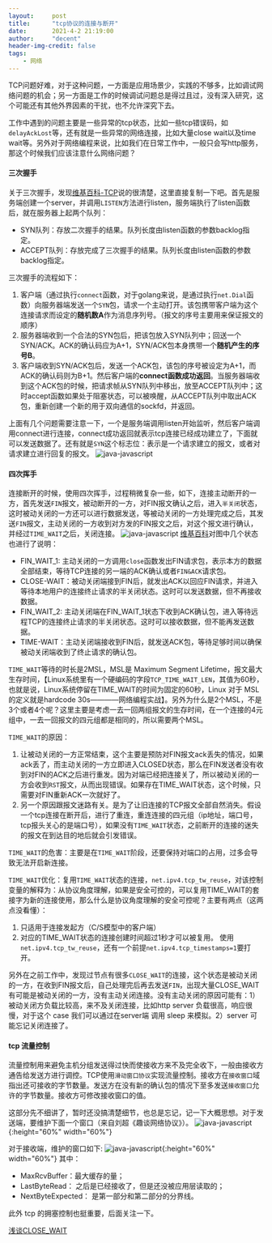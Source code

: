 ```yaml
---
layout:     post
title:      "tcp协议的连接与断开"
date:       2021-4-2 21:19:00
author:     "decent"
header-img-credit: false
tags:
    - 网络
---
```


TCP问题好难，对于这种问题，一方面是应用场景少，实践的不够多，比如调试网络问题的机会；另一方面是工作的时候调试问题总是得过且过，没有深入研究，这个可能还有其他外界因素的干扰，也不允许深究下去。

工作中遇到的问题主要是一些异常的tcp状态，比如一些tcp错误码，如`delayAckLost`等，还有就是一些异常的网络连接，比如大量close wait以及time wait等。另外对于网络编程来说，比如我们在日常工作中，一般只会写http服务，那这个时候我们应该注意什么网络问题？

#### 三次握手
关于三次握手，发现[维基百科-TCP](https://zh.wikipedia.org/wiki/%E4%BC%A0%E8%BE%93%E6%8E%A7%E5%88%B6%E5%8D%8F%E8%AE%AE)说的很清楚，这里直接复制一下吧。首先是服务端创建一个server，并调用`LISTEN`方法进行listen，服务端执行了listen函数后，就在服务器上起两个队列：
* SYN队列：存放二次握手的结果。队列长度由listen函数的参数backlog指定。
* ACCEPT队列：存放完成了三次握手的结果。队列长度由listen函数的参数backlog指定。

三次握手的流程如下：
1. 客户端（通过执行`connect`函数，对于golang来说，是通过执行`net.Dial`函数）向服务器端发送一个`SYN`包，请求一个主动打开。该包携带客户端为这个连接请求而设定的**随机数A**作为消息序列号。（报文的序号主要用来保证报文的顺序）
2. 服务器端收到一个合法的SYN包后，把该包放入SYN队列中；回送一个SYN/ACK。ACK的确认码应为A+1，SYN/ACK包本身携带一个**随机产生的序号B**。
3. 客户端收到SYN/ACK包后，发送一个ACK包，该包的序号被设定为A+1，而ACK的确认码则为B+1。然后客户端的**connect函数成功返回**。当服务器端收到这个ACK包的时候，把请求帧从SYN队列中移出，放至ACCEPT队列中；这时accept函数如果处于阻塞状态，可以被唤醒，从ACCEPT队列中取出ACK包，重新创建一个新的用于双向通信的sockfd，并返回。

上面有几个问题需要注意一下，一个是服务端调用listen开始监听，然后客户端调用connect进行连接，connect成功返回就表示tcp连接已经成功建立了，下面就可以发送数据了。还有就是`SYN`这个标志位：表示是一个请求建立的报文，或者对请求建立进行回复的报文。
![java-javascript](/img/in-post/tcp/tcp-connect.png)

#### 四次挥手
连接断开的时候，使用四次挥手，过程稍微复杂一些，如下，连接主动断开的一方，首先发送`FIN`报文，被动断开的一方，对FIN报文确认之后，进入`半关闭`状态，这时被动关闭的一方还可以进行数据发送，等被动关闭的一方处理完成之后，其发送`FIN`报文，主动关闭的一方收到对方发的FIN报文之后，对这个报文进行确认，并经过`TIME_WAIT`之后，关闭连接。
![java-javascript](/img/in-post/tcp/four.png)
[维基百科](https://zh.wikipedia.org/wiki/%E4%BC%A0%E8%BE%93%E6%8E%A7%E5%88%B6%E5%8D%8F%E8%AE%AE)对图中几个状态也进行了说明：
* FIN_WAIT_1: 主动关闭的一方调用`close`函数发出FIN请求包，表示本方的数据全部结束，等待TCP连接的另一端的ACK确认或者`FIN&ACK`请求包。
* CLOSE-WAIT：被动关闭端接到FIN后，就发出ACK以回应FIN请求，并进入等待本地用户的连接终止请求的半关闭状态。这时可以发送数据，但不再接收数据。
* FIN_WAIT_2: 主动关闭端在FIN_WAIT_1状态下收到ACK确认包，进入等待远程TCP的连接终止请求的半关闭状态。这时可以接收数据，但不能再发送数据。
* TIME-WAIT：主动关闭端接收到FIN后，就发送ACK包，等待足够时间以确保被动关闭端收到了终止请求的确认包。

`TIME_WAIT`等待的时长是2MSL，MSL是 Maximum Segment Lifetime，报文最大生存时间，【Linux系统里有一个硬编码的字段`TCP_TIME_WAIT_LEN`，其值为60秒，也就是说，Linux系统停留在TIME_WAIT的时间为固定的60秒，Linux 对于 MSL 的定义就是hardcode 30s————网络编程实战】。另外为什么是2个MSL，不是3个或者4个呢？这里主要是考虑一去一回两组报文的生存时间，在一个连接的4元组中，一去一回报文的四元组都是相同的，所以需要两个MSL。

`TIME_WAIT`的原因：
1. 让被动关闭的一方正常结束，这个主要是预防对FIN报文ack丢失的情况，如果ack丢了，而主动关闭的一方立即进入CLOSED状态，那么在FIN发送者没有收到对FIN的ACK之后进行重发。因为对端已经把连接关了，所以被动关闭的一方会收到`RST`报文，从而出现错误。如果存在TIME_WAIT状态，这个时候，只需要对FIN重新ACK一次就好了。
2. 另一个原因跟报文迷路有关。是为了让旧连接的TCP报文全部自然消失。假设一个tcp连接在断开后，进行了重连，重连连接的四元组（ip地址，端口号，tcp报头关心的是端口号），如果没有`TIME_WAIT`状态，之前断开的连接的迷失的报文在到达目的地后就会引发错误。

`TIME_WAIT`的危害：主要是在`TIME_WAIT`阶段，还要保持对端口的占用，过多会导致无法开启新连接。

`TIME_WAIT`优化：复用`TIME_WAIT`状态的连接，`net.ipv4.tcp_tw_reuse`，对该控制变量的解释为：从协议角度理解，如果是安全可控的，可以复用TIME_WAIT的套接字为新的连接使用，那么什么是协议角度理解的安全可控呢？主要有两点（这两点没看懂）：
1. 只适用于连接发起方（C/S模型中的客户端）
2. 对应的TIME_WAIT状态的连接创建时间超过1秒才可以被复用。
使用`net.ipv4.tcp_tw_reuse`，还有一个前提`net.ipv4.tcp_timestamps=1`要打开。

另外在之前工作中，发现过节点有很多`CLOSE_WAIT`的连接，这个状态是被动关闭的一方，在收到FIN报文后，自己处理完后再去发送`FIN`，出现大量CLOSE_WAIT有可能是被动关闭的一方，没有主动关闭连接。没有主动关闭的原因可能有：1）被动关闭方负载比较高，来不及关闭连接，比如http server 负载很高，响应很慢，对于这个 case 我们可以通过在server端 调用 sleep 来模拟。2）server 可能忘记关闭连接了。

#### tcp 流量控制
流量控制用来避免主机分组发送得过快而使接收方来不及完全收下，一般由接收方通告给发送方进行调控。TCP使用`滑动窗口协议`实现流量控制。接收方在`接收窗口`域指出还可接收的字节数量。发送方在没有新的确认包的情况下至多发送`接收窗口`允许的字节数量。接收方可修改接收窗口的值。

这部分先不细讲了，暂时还没搞清楚细节，也总是忘记，记一下大概思想。对于发送端，要维护下面一个窗口（来自刘超《趣谈网络协议》）。
![java-javascript](/img/in-post/tcp/send-window.jpeg){:height="60%" width="60%"}

对于接收端，维护的窗口如下:
![java-javascript](/img/in-post/tcp/recv-window.jpeg){:height="60%" width="60%"}
其中：
* MaxRcvBuffer：最大缓存的量；
* LastByteRead： 之后是已经接收了，但是还没被应用层读取的；
* NextByteExpected： 是第一部分和第二部分的分界线。

此外 tcp 的拥塞控制也挺重要，后面关注一下。

[浅谈CLOSE_WAIT](https://blog.huoding.com/2016/01/19/488)